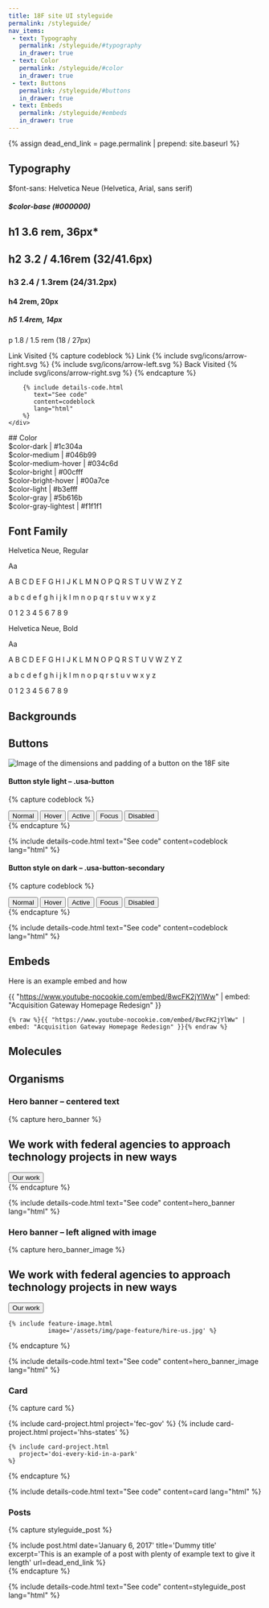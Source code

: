 ```yaml
---
title: 18F site UI styleguide
permalink: /styleguide/
nav_items:
 - text: Typography
   permalink: /styleguide/#typography
   in_drawer: true
 - text: Color
   permalink: /styleguide/#color
   in_drawer: true
 - text: Buttons
   permalink: /styleguide/#buttons
   in_drawer: true
 - text: Embeds
   permalink: /styleguide/#embeds
   in_drawer: true
---
```


{% assign dead_end_link = page.permalink | prepend: site.baseurl %}

## Typography
<section class="usa-grid-full">
    <div class="usa-width-two-thirds">
        <span class="intro-font">$font-sans: Helvetica Neue (Helvetica, Arial, sans serif)</span>
        <h5> $color-base (#000000) </h5>
    </div>
    <div class="usa-width-one-half">
        <h1>h1 3.6 rem, 36px*</h1>
        <h2> h2 3.2 / 4.16rem (32/41.6px)</h2>
        <h3> h3 2.4 / 1.3rem (24/31.2px)</h3>
        <h4> h4 2rem, 20px </h4>
        <h5> h5 1.4rem, 14px </h5>
        <p> p 1.8 / 1.5 rem (18 / 27px) </p>
    </div>
    <div class="usa-width-one-half stylguide-links">
          <a class="styleguide-links"> Link </a>
          <a class="styleguide-links visited"> Visited </a>
        {% capture codeblock %}
          <a class="link-arrow-right styleguide-links">
            Link
            {% include svg/icons/arrow-right.svg %}
          </a>
          <a class="link-arrow-left styleguide-links">
            {% include svg/icons/arrow-left.svg %}
            Back
          </a>
          <a class="styleguide-links link-arrow-right visited">
            Visited
            {% include svg/icons/arrow-right.svg %}
          </a>
        {% endcapture %}

        {% include details-code.html
           text="See code"
           content=codeblock
           lang="html"
        %}
    </div>
</section>
## Color

<section class="usa-grid-full">
  <div class="usa-width-one-half">
      <div class="color-box-group">
        <div class="color-box cb-dark"></div>
        $color-dark | #1c304a
      </div>
      <div class="color-box-group">
        <div class="color-box cb-medium"></div>
        $color-medium | #046b99
      </div>
      <div class="color-box-group">
        <div class="color-box cb-medium-hover"></div>
        $color-medium-hover | #034c6d
      </div>
      <div class="color-box-group">
        <div class="color-box cb-bright"></div>
        $color-bright | #00cfff
      </div> 
  </div> 
  <div class="usa-width-one-half">
      <div class="color-box-group">
        <div class="color-box cb-bright-hover"></div>
        $color-bright-hover | #00a7ce
      </div>
      <div class="color-box-group">
        <div class="color-box cb-light"></div>
        $color-light | #b3efff
      </div>
      <div class="color-box-group">
        <div class="color-box cb-gray"></div>
        $color-gray | #5b616b
      </div>
      <div class="color-box-group">
        <div class="color-box cb-gray-lightest"></div>
        $color-gray-lightest | #f1f1f1
      </div>
    </div>
</section>

## Font Family

<section class="usa-grid-full">
  <div class="usa-width-one-half">
    <p>Helvetica Neue, Regular</p>
    <span class="text-huge"> Aa </span>
    <p class="text-tiny">A B C D E F G H I J K L M N O P Q R S T U V W Z Y Z</p>
    <p class="text-tiny">a b c d e f g h i j k l m n o p q r s t u v w x y z</p>
    <p class="text-tiny">0 1 2 3 4 5 6 7 8 9</p>
  </div>
  <div class="usa-width-one-half p-bold">
    <p>Helvetica Neue, Bold</p>
    <span class="text-huge"> Aa </span>
    <p class="text-tiny">A B C D E F G H I J K L M N O P Q R S T U V W Z Y Z</p>
    <p class="text-tiny">a b c d e f g h i j k l m n o p q r s t u v w x y z</p>
    <p class="text-tiny">0 1 2 3 4 5 6 7 8 9</p>
  </div>
</section>

## Backgrounds 


## Buttons
<section class="usa-grid">
<img src="{{ site.baseurl }}/assets/img/styleguide/button-anatomy.png" class="usa-width-one-third" alt="Image of the dimensions and padding of a button on the 18F site" />
</section>

#### Button style light – .usa-button

{% capture codeblock %}
<section class="usa-grid">
  <button class="usa-button">Normal</button>
  <button class="usa-button-hover">Hover</button>
  <button class="usa-button-active">Active</button>
  <button class="usa-button-focus">Focus</button>
  <button class="usa-button-disabled">Disabled</button>
</section>
{% endcapture %}

{% include details-code.html
   text="See code"
   content=codeblock
   lang="html"
%}

#### Button style on dark – .usa-button-secondary

{% capture codeblock %}
<section class="background-dark usa-grid">
  <button class="usa-button usa-button-secondary">Normal</button>
  <button class="usa-button-hover usa-button-secondary">Hover</button>
  <button class="usa-button-active usa-button-secondary">Active</button>
  <button class="usa-button-focus usa-button-secondary">Focus</button>
  <button class="usa-button-disabled usa-button-secondary">Disabled</button>
</section>
{% endcapture %}

{% include details-code.html
   text="See code"
   content=codeblock
   lang="html"
%}

## Embeds

Here is an example embed and how

{{ "https://www.youtube-nocookie.com/embed/8wcFK2jYlWw" | embed: "Acquisition Gateway Homepage Redesign" }}

```liquid
{% raw %}{{ "https://www.youtube-nocookie.com/embed/8wcFK2jYlWw" | embed: "Acquisition Gateway Homepage Redesign" }}{% endraw %}
```

## Molecules

## Organisms

### Hero banner – centered text
{% capture hero_banner %}
<section class="background-dark usa-section">
  <div class="usa-grid content-focus align-center">
    <h2>We work with federal agencies to approach technology projects in new ways</h2>
    <a href="{{ dead_end_link }}"><button class="usa-button usa-button-big usa-button-secondary">Our work</button></a>
  </div>
</section>
{% endcapture %}

{% include details-code.html
   text="See code"
   content=hero_banner
   lang="html"
%}

### Hero banner – left aligned with image
{% capture hero_banner_image %}
<section class="background-dark usa-section">
  <div class="usa-grid content-focus align-center">
    <h2>We work with federal agencies to approach technology projects in new ways</h2>
    <a href="{{ dead_end_link }}"><button class="usa-button usa-button-big usa-button-secondary">Our work</button></a>

    {% include feature-image.html
               image='/assets/img/page-feature/hire-us.jpg' %}
  </div>
</section>
{% endcapture %}

{% include details-code.html
   text="See code"
   content=hero_banner_image
   lang="html"
%}


### Card

{% capture card %}
<section class="usa-grid usa-section">
    {% include card-project.html
       project='fec-gov'
    %}
    {% include card-project.html
       project='hhs-states'
    %}

    {% include card-project.html
       project='doi-every-kid-in-a-park'
    %}
</section>
{% endcapture %}

{% include details-code.html
   text="See code"
   content=card
   lang="html"
%}


### Posts

{% capture styleguide_post %}
  <section class="usa-grid usa-section posts_feature">
  {% include post.html
    date='January 6, 2017'
    title='Dummy title'
    excerpt='This is an example of a post with plenty of example text to give it length'
    url=dead_end_link
  %}
  </section>
{% endcapture %}


{% include details-code.html
   text="See code"
   content=styleguide_post
   lang="html"
%}

